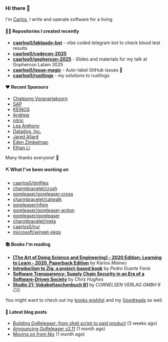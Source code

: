 ### Hi there 👋

I'm [Carlos](https://caarlos0.dev), I write and operate software for a living.

#### 👨‍💻 Repositories I created recently
- **[caarlos0/lablaudo-bot](https://github.com/caarlos0/lablaudo-bot)** - vibe coded telegram bot to check blood test results
- **[caarlos0/codecon-2025](https://github.com/caarlos0/codecon-2025)**
- **[caarlos0/gophercon-2025](https://github.com/caarlos0/gophercon-2025)** - Slides and materials for my talk at Gophercon Latam 2025
- **[caarlos0/issue-magic](https://github.com/caarlos0/issue-magic)** - Auto-label GitHub issues 🦀
- **[caarlos0/rustlings](https://github.com/caarlos0/rustlings)** - my solutions to rustlings


#### ❤️ Recent Sponsors
- [Chatpong Voranartaksorn](https://github.com/psychvc)
- [SAP](https://github.com/SAP)
- [KEINOS](https://github.com/KEINOS)
- [Andrew](https://github.com/wobondar)
- [nitric](https://github.com/nitrictech)
- [Lea Anthony](https://github.com/leaanthony)
- [Datadog, Inc.](https://github.com/DataDog)
- [Jared Allard](https://github.com/jaredallard)
- [Eden Zimbelman](https://github.com/zimeg)
- [Ethan Li](https://github.com/ethanjli)

Many thanks everyone! 🙏

#### ⛏️ What I've been working on

- [caarlos0/dotfiles](https://github.com/caarlos0/dotfiles)
- [charmbracelet/crush](https://github.com/charmbracelet/crush)
- [goreleaser/goreleaser-cross](https://github.com/goreleaser/goreleaser-cross)
- [charmbracelet/catwalk](https://github.com/charmbracelet/catwalk)
- [goreleaser/nfpm](https://github.com/goreleaser/nfpm)
- [goreleaser/goreleaser-action](https://github.com/goreleaser/goreleaser-action)
- [goreleaser/goreleaser](https://github.com/goreleaser/goreleaser)
- [charmbracelet/meta](https://github.com/charmbracelet/meta)
- [caarlos0/nur](https://github.com/caarlos0/nur)
- [microsoft/winget-pkgs](https://github.com/microsoft/winget-pkgs)

#### 📚 Books I'm reading
- **[[The Art of Doing Science and Engineering] - 2020 Edition: Learning to Learn - 2020, Paperback Edition](https://www.goodreads.com/book/show/155968362-the-art-of-doing-science-and-engineering---2020-edition)** by _Karios Mainec_
- **[Introduction to Zig: a project-based book](https://www.goodreads.com/book/show/220362789-introduction-to-zig)** by _Pedro Duarte Faria_
- **[Software Transparency: Supply Chain Security in an Era of a Software-Driven Society](https://www.goodreads.com/book/show/78919033-software-transparency)** by _Chris Hughes_
- **[Studio 21: Vokabeltaschenbuch B1](https://www.goodreads.com/book/show/51094341-studio-21)** by _CORNELSEN VERLAG GMBH 6 CO._

You might want to check out my
[books wishlist](https://www.amazon.com.br/hz/wishlist/ls/EB8P7VS717SV)
and my [Goodreads](https://www.goodreads.com/user/show/51005066-carlos-becker)
as well.

#### 📄 Latest blog posts
- [Building GoReleaser: from shell script to paid product](https://carlosbecker.com/posts/building-goreleaser/) (3 weeks ago)
- [Announcing GoReleaser v2.11](https://carlosbecker.com/posts/goreleaser-v2.11/) (1 month ago)
- [Moving on from Nix](https://carlosbecker.com/posts/bye-nix/) (1 month ago)
